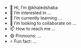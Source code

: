 - 👋 Hi, I’m @khaledshaba
- 👀 I’m interested in ...
- 🌱 I’m currently learning ...
- 💞️ I’m looking to collaborate on ...
- 📫 How to reach me ...
- 😄 Pronouns: ...
- ⚡ Fun fact: ...

<!---
khaledshaba/khaledshaba is a ✨ special ✨ repository because its `README.md` (this file) appears on your GitHub profile.
You can click the Preview link to take a look at your changes.
--->
